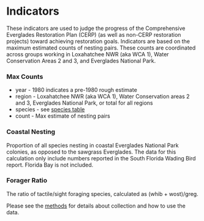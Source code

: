 # Indicators

These indicators are used to judge the progress of the Comprehensive Everglades Restoration Plan (CERP) (as well as non-CERP restoration projects) toward achieving restoration goals. Indicators are based on the maximum estimated counts of nesting pairs. These counts are coordinated across groups working in Loxahatchee NWR (aka WCA 1), Water Conservation Areas 2 and 3, and Everglades National Park.

### Max Counts
* year - 1980 indicates a pre-1980 rough estimate
* region - Loxahatchee NWR (aka WCA 1), Water Conservation areas 2 and 3, Everglades National Park, or total for all regions
* species - see [species table](../SiteandMethods/species_list.csv)
* count - Max estimate of nesting pairs

### Coastal Nesting
Proportion of all species nesting in coastal Everglades National Park colonies, as opposed to the sawgrass Everglades. The data for this calculation only include numbers reported in the South Florida Wading Bird report. Florida Bay is not included.

### Forager Ratio
The ratio of tactile/sight foraging species, calculated as (whib + wost)/greg.



Please see the [methods](../SiteandMethods/methods.md) for details about collection and how to use the data.